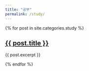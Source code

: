 ```yaml
---
title: "공부"
permalink: /study/
---
```

{% for post in site.categories.study %}
  <h2><a href="{{ post.url }}">{{ post.title }}</a></h2>
  <p>{{ post.excerpt }}</p>
{% endfor %}